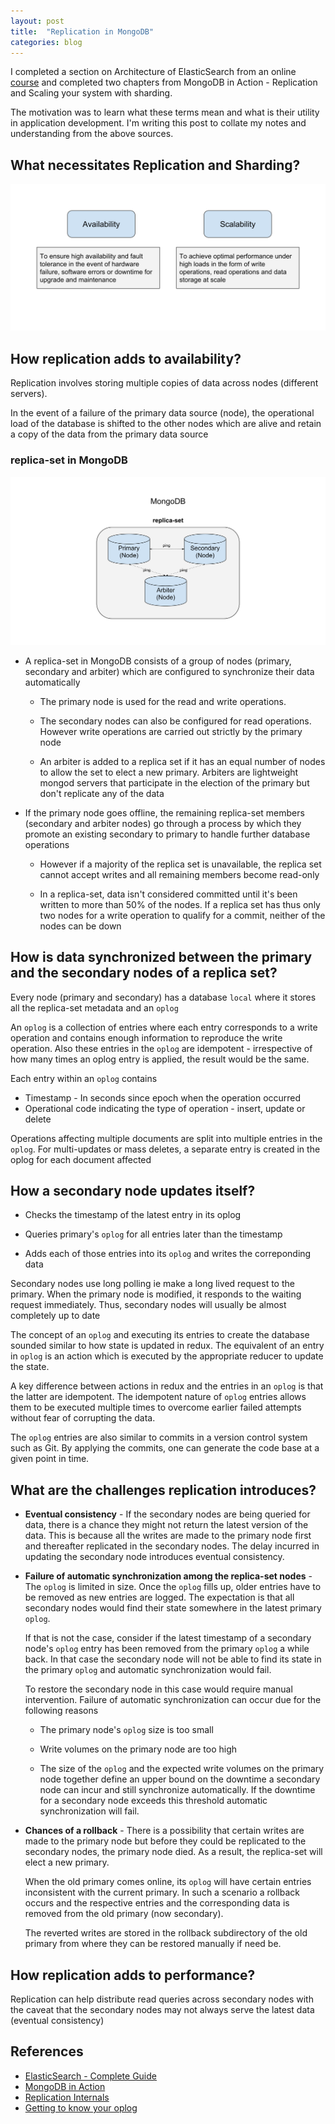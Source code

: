 ```yaml
---
layout: post
title:  "Replication in MongoDB"
categories: blog
---
```


I completed a section on Architecture of ElasticSearch from an online [course](https://www.udemy.com/elasticsearch-complete-guide/learn/v4/content) and completed two chapters from MongoDB in Action - Replication and Scaling your system with sharding.

The motivation was to learn what these terms mean and what is their utility in application development. I'm writing this post to collate my notes and understanding from the above sources.

## What necessitates Replication and Sharding?

![availability-and-scalability](/assets/availability-and-scalability.svg)

## How replication adds to availability?

Replication involves storing multiple copies of data across nodes (different servers). 

In the event of a failure of the primary data source (node), the operational load of the database is shifted to the other nodes which are alive and retain a copy of the data from the primary data source

### replica-set in MongoDB

![replica-set-mongodb](/assets/replica-set-mongodb.svg)

- A replica-set in MongoDB consists of a group of nodes (primary, secondary and arbiter) which are configured to synchronize their data automatically
  
  - The primary node is used for the read and write operations.

  - The secondary nodes can also be configured for read operations. However write operations are carried out strictly by the primary node
  
  - An arbiter is added to a replica set if it has an equal number of nodes to allow the set to elect a new primary. Arbiters are lightweight mongod servers that participate in the election of the primary but don't replicate any of the data

- If the primary node goes offline, the remaining replica-set members (secondary and arbiter nodes)  go through a process by which they promote an existing secondary to primary to handle further database operations
  
  - However if a majority of the replica set is unavailable, the replica set cannot accept writes and all remaining members become read-only

  - In a replica-set, data isn't considered committed until it's been written to more than 50% of the nodes. If a replica set has thus only two nodes for a write operation to qualify for a commit, neither of the nodes can be down

## How is data synchronized between the primary and the secondary nodes of a replica set?

Every node (primary and secondary) has a database `local` where it stores all the replica-set metadata and an `oplog`

An `oplog` is a collection of entries where each entry corresponds to a write operation and contains enough information to reproduce the write operation. Also these entries in the `oplog` are idempotent - irrespective of how many times an oplog entry is applied, the result would be the same.

Each entry within an `oplog` contains
- Timestamp - In seconds since epoch when the operation occurred
- Operational code indicating the type of operation - insert, update or delete

Operations affecting multiple documents are split into multiple entries in the `oplog`. For multi-updates or mass deletes, a separate entry is created in the oplog for each document affected

## How a secondary node updates itself?
- Checks the timestamp of the latest entry in its oplog

- Queries primary's `oplog` for all entries later than the timestamp

- Adds each of those entries into its `oplog` and writes the correponding data

Secondary nodes use long polling ie make a long lived request to the primary. When the primary node is modified, it responds to the waiting request immediately. Thus, secondary nodes will usually be almost completely up to date 

The concept of an `oplog` and executing its entries to create the database sounded similar to how state is updated in redux. The equivalent of an entry in `oplog` is an action which is executed by the appropriate reducer to update the state. 

A key difference between actions in redux and the entries in an `oplog` is that the latter are idempotent. The idempotent nature of `oplog` entries allows them to be executed multiple times to overcome earlier failed attempts without fear of corrupting the data.

The `oplog` entries are also similar to commits in a version control system such as Git. By applying the commits, one can generate the code base at a given point in time.

## What are the challenges replication introduces?

- **Eventual consistency** - If the secondary nodes are being queried for data, there is a chance they might not return the latest version of the data. This is because all the writes are made to the primary node first and thereafter replicated in the secondary nodes. The delay incurred in updating the secondary node introduces eventual consistency.

- **Failure of automatic synchronization among the replica-set nodes** - The `oplog` is limited in size. Once the `oplog` fills up, older entries have to be removed as new entries are logged. The expectation is that all secondary nodes would find their state somewhere in the latest primary `oplog`. 
  
  If that is not the case, consider if the latest timestamp of a secondary node's `oplog` entry has been removed from the primary `oplog` a while back. In that case the secondary node will not be able to find its state in the primary `oplog` and automatic synchronization would fail.

  To restore the secondary node in this case would require manual intervention. Failure of automatic synchronization can occur due for the following reasons
  
  - The primary node's `oplog` size is too small
  
  - Write volumes on the primary node are too high
  
  - The size of the `oplog` and the expected write volumes on the primary node together define an upper bound on the downtime a secondary node can incur and still synchronize automatically. If the downtime for a secondary node exceeds this threshold automatic synchronization will fail.


- **Chances of a rollback** - There is a possibility that certain writes are made to the primary node but before they could be replicated to the secondary nodes, the primary node died. As a result, the replica-set will elect a new primary. 

  When the old primary comes online, its `oplog` will have certain entries inconsistent with the current primary. In such a scenario a rollback occurs and the respective entries and the corresponding data is removed from the old primary (now secondary).

  The reverted writes are stored in the rollback subdirectory of the old primary from where they can be restored manually if need be.

## How replication adds to performance?

Replication can help distribute read queries across secondary nodes with the caveat that the secondary nodes may not always serve the latest data (eventual consistency)

## References

- [ElasticSearch - Complete Guide](https://www.udemy.com/elasticsearch-complete-guide/learn/v4/content)
- [MongoDB in Action](https://www.manning.com/books/mongodb-in-action)
- [Replication Internals](https://www.kchodorow.com/blog/2010/10/12/replication-internals/)
- [Getting to know your oplog](https://www.kchodorow.com/blog/2010/10/14/getting-to-know-your-oplog/)

